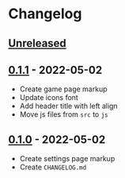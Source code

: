 # Changelog

## [Unreleased][unreleased]

## [0.1.1][] - 2022-05-02

- Create game page markup
- Update icons font
- Add header title with left align
- Move js files from `src` to `js`

## [0.1.0][] - 2022-05-02

- Create settings page markup
- Create `CHANGELOG.md`

[unreleased]: https://github.com/nieopierzony/train-intervals/compare/v0.1.1....HEAD
[0.1.1]: https://github.com/nieopierzony/train-intervals/releases/tag/v0.1.1
[0.1.0]: https://github.com/nieopierzony/train-intervals/releases/tag/v0.1.0
